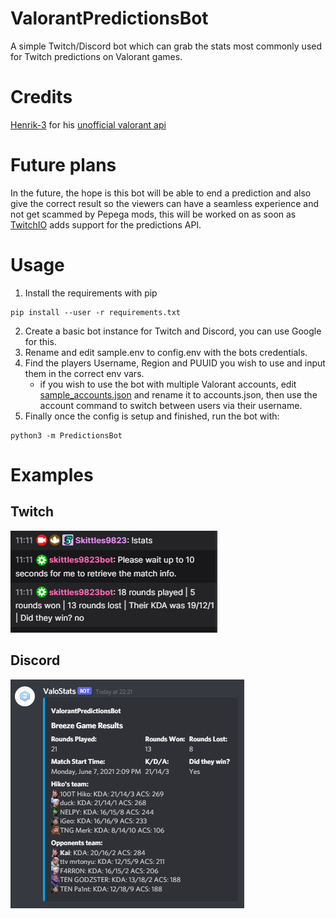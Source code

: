 # ValorantPredictionsBot

A simple Twitch/Discord bot which can grab the stats most commonly used for Twitch predictions on Valorant games.

# Credits

[Henrik-3](https://github.com/Henrik-3) for his [unofficial valorant api](https://github.com/Henrik-3/unofficial-valorant-api)

# Future plans

In the future, the hope is this bot will be able to end a prediction and also give the correct result so the viewers can have a seamless experience and not get scammed by Pepega mods, this will be worked on as soon as [TwitchIO](https://github.com/TwitchIO/TwitchIO) adds support for the predictions API.

# Usage

1. Install the requirements with pip

```
pip install --user -r requirements.txt
```

2. Create a basic bot instance for Twitch and Discord, you can use Google for this.
3. Rename and edit sample.env to config.env with the bots credentials.
4. Find the players Username, Region and PUUID you wish to use and input them in the correct env vars.
    - if you wish to use the bot with multiple Valorant accounts, edit [sample_accounts.json](./sample_accounts.json) and rename it to accounts.json, then use the account command to switch between users via their username.
5. Finally once the config is setup and finished, run the bot with:

```
python3 -m PredictionsBot
```

# Examples

## Twitch

![Twitch](images/Twitch.png)

## Discord

![Discord](images/Discord_new.png)
